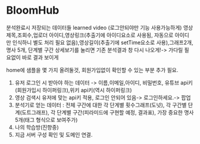 # BloomHub

분석완료시 저장되는 데이터들 learned video (로그안되야만 기능 사용가능하게)
영상제목,조회수,업로더 아이디,영상링크(추출기에 아이디요소로 사용됨, 자동으로 아이디만 인식하니 별도 처리 필요 없음),영상길이(추출기에 setTime요소로 사용),그래프2개, 명사 5개, 단계별 구간
상세보기를 눌리면 기존 분석결과 창 다시 나오게!-> 가다릴 필요없이 바로 결과 보이게

home에 샘플을 몇 가지 올려둘것, 회원가입없이 확인할 수 있는 부분 추가 필요.

1. 유저 로그인 시 받아야 하는 데이터 -> 이름,이메일,아이디, 비밀번호, 유튜브 api키(회원가입시 하이퍼링크),위키 api키(역시 하이퍼링크) 
2. 영상 검색시 유저에 맞는 api키 적용, 로그인 안되어 있음-> 로그인하세요.-> 팝업 
3. 분석기로 얻는 데이터 : 전체 구간에 대한 각 단게별 횟수그래프(도넛), 각 구간별 단계(도트그래프), 각 단계별 구간(피라미드에 구현할 예정, 결과표), 가장 중요한 명사 5개(태그 형식으로 보여주가)
4. 나의 학습방(진향중)
5. 지금 서버 구성 확인 및 도메인 연결.
